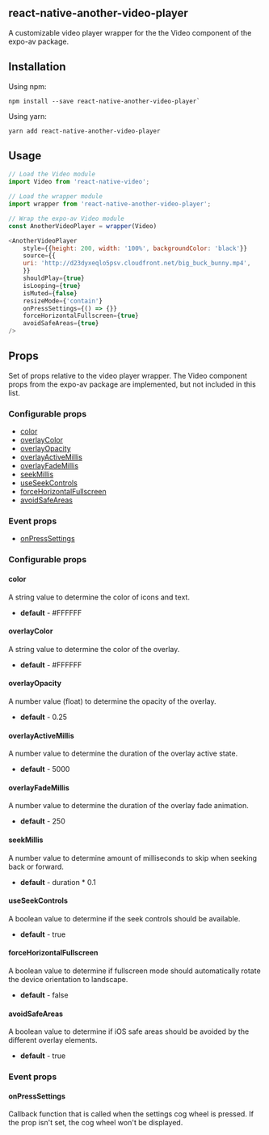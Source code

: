 ## react-native-another-video-player

A customizable video player wrapper for the the Video component of the expo-av package.

## Installation

Using npm:

```shell
npm install --save react-native-another-video-player`
```

Using yarn:

```shell
yarn add react-native-another-video-player
```

## Usage

```javascript
// Load the Video module
import Video from 'react-native-video';

// Load the wrapper module
import wrapper from 'react-native-another-video-player';

// Wrap the expo-av Video module
const AnotherVideoPlayer = wrapper(Video)

<AnotherVideoPlayer
    style={{height: 200, width: '100%', backgroundColor: 'black'}}
    source={{
    uri: 'http://d23dyxeqlo5psv.cloudfront.net/big_buck_bunny.mp4',
    }}
    shouldPlay={true}
    isLooping={true}
    isMuted={false}
    resizeMode={'contain'}
    onPressSettings={() => {}}
    forceHorizontalFullscreen={true}
    avoidSafeAreas={true}
/>
```

## Props

Set of props relative to the video player wrapper. The Video component props from the expo-av package are implemented, but not included in this list.

### Configurable props
* [color](#color)
* [overlayColor](#overlayColor)
* [overlayOpacity](#overlayOpacity)
* [overlayActiveMillis](#overlayActiveMillis)
* [overlayFadeMillis](#overlayFadeMillis)
* [seekMillis](#seekMillis)
* [useSeekControls](#useSeekControls)
* [forceHorizontalFullscreen](#forceHorizontalFullscreen)
* [avoidSafeAreas](#avoidSafeAreas)

### Event props
* [onPressSettings](#onPressSettings)

### Configurable props

#### color
A string value to determine the color of icons and text.

* **default** - #FFFFFF

#### overlayColor
A string value to determine the color of the overlay.

* **default** - #FFFFFF

#### overlayOpacity
A number value (float) to determine the opacity of the overlay.

* **default** - 0.25

#### overlayActiveMillis
A number value to determine the duration of the overlay active state.

* **default** - 5000

#### overlayFadeMillis
A number value to determine the duration of the overlay fade animation.

* **default** - 250

#### seekMillis
A number value to determine amount of milliseconds to skip when seeking back or forward.

* **default** - duration * 0.1

#### useSeekControls
A boolean value to determine if the seek controls should be available.

* **default** - true

#### forceHorizontalFullscreen
A boolean value to determine if fullscreen mode should automatically rotate the device orientation to landscape.

* **default** - false

#### avoidSafeAreas
A boolean value to determine if iOS safe areas should be avoided by the different overlay elements.

* **default** - true

### Event props

#### onPressSettings
Callback function that is called when the settings cog wheel is pressed. If the prop isn't set, the cog wheel won't be displayed.
